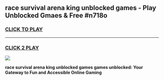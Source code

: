 
## race survival arena king unblocked games - Play Unblocked Gmaes & Free #n718o
<h3>
<a href="https://premium.freeplayer.one?title=race_survival_arena_king_unblocked_games&ref=01M">CLICK TO PLAY</a></h3>
<hr>

<h3>
<a href="https://premium.freeplayer.one?title=race_survival_arena_king_unblocked_games&ref=01M">CLICK 2 PLAY</a>
  
</h3>

<a href="https://premium.freeplayer.one?title=race_survival_arena_king_unblocked_games&ref=01M"><img src="https://clearcache.store/games.png"></a>


**race survival arena king unblocked games games unblocked: Your Gateway to Fun and Accessible Online Gaming**
